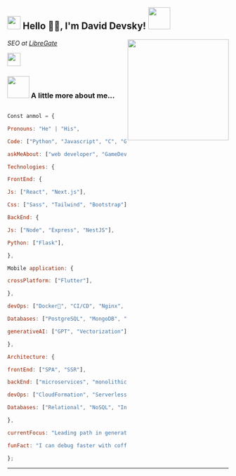 <h2><img src="https://emojis.slackmojis.com/emojis/images/1531849430/4246/blob-sunglasses.gif? 1531849430" width="30"/> Hello 🙏🏻, I'm David Devsky! <img src="https://media.giphy.com/media/12oufCB0MyZ1Go/giphy.gif" width="50"></h2>

<img align='right' src="https://media.giphy.com/media/M9gbBd9nbDrOTu1Mqx/giphy.gif" width="230">

<p><em>SEO at <a href="https://github.com/LibreGate">LibreGate

</a><img src="https://media.giphy.com/media/WUlplcMpOCEmTGBtBW/giphy.gif" width="30">

</em></p>

### <img src="https://media.giphy.com/media/VgCDAzcKvsR6OM0uWg/giphy.gif" width="50"> A little more about me...

```javascript

Const anmol = {

Pronouns: "He" | "His",

Code: ["Python", "Javascript", "C", "Go", "Html", "Css", "Java"],

askMeAbout: ["web developer", "GameDev", "UI/UX", "technological trends"],

Technologies: {

FrontEnd: {

Js: ["React", "Next.js"],

Css: ["Sass", "Tailwind", "Bootstrap"],

BackEnd: {

Js: ["Node", "Express", "NestJS"],

Python: ["Flask"],

},

Mobile application: {

crossPlatform: ["Flutter"],

},

devOps: ["Docker🐳", "CI/CD", "Nginx", "GitHub Actions"],

Databases: ["PostgreSQL", "MongoDB", "SQLite", "MySql", "redis"],

generativeAI: ["GPT", "Vectorization"],

},

Architecture: {

frontEnd: ["SPA", "SSR"],

backEnd: ["microservices", "monolithic", "serverless"],

devOps: ["CloudFormation", "Serverless Framework"],

Databases: ["Relational", "NoSQL", "In memory"],

},

currentFocus: "Leading path in generative innovations in the field of artificial intelligence",

funFact: "I can debug faster with coffee in my hand!"

};

```

---
